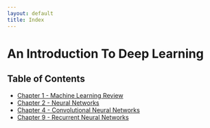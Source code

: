 ```yaml
---
layout: default
title: Index
---
```


# An Introduction To Deep Learning

## Table of Contents

- [Chapter 1 - Machine Learning Review](notes/01)
- [Chapter 2 - Neural Networks](notes/02)
- [Chapter 4 - Convolutional Neural Networks](notes/04)
- [Chapter 9 - Recurrent Neural Networks](slides/09)

